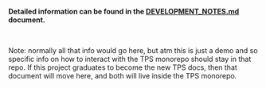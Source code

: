 
**Detailed information can be found in the [DEVELOPMENT_NOTES.md](https://github.com/AutarkLabs/planning-suite/blob/dev/docs/DEVELOPMENT_NOTES.md) document.**

<br>


Note: normally all that info would go here, but atm this is just a demo and so specific info on how to interact with the TPS monorepo should stay in that repo. If this project graduates to become the new TPS docs, then that document will move here, and both will live inside the TPS monorepo.
